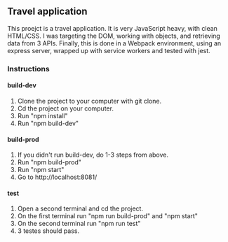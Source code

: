 ## Travel application

This proejct is a travel application. It is very JavaScript heavy, with clean HTML/CSS. I was targeting the DOM, working with objects, and retrieving data from 3 APIs. Finally, this is done in a Webpack environment, using an express server, wrapped up with service workers and tested with jest.

### Instructions

#### build-dev

1) Clone the project to your computer with git clone.
2) Cd the project on your computer.
3) Run "npm install"
4) Run "npm build-dev"

#### build-prod

1) If you didn't run build-dev, do 1-3 steps from above.
2) Run "npm build-prod"
3) Run "npm start"
4) Go to http://localhost:8081/

#### test

1) Open a second terminal and cd the project.
2) On the first terminal run "npm run build-prod" and "npm start"
3) On the second terminal run "npm run test"
4) 3 testes should pass.






